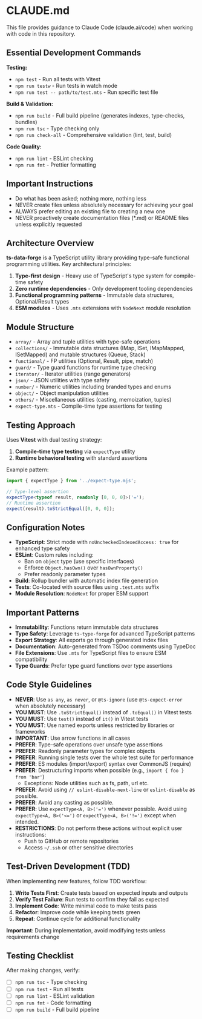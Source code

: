 # CLAUDE.md

This file provides guidance to Claude Code (claude.ai/code) when working with code in this repository.

## Essential Development Commands

**Testing:**

- `npm test` - Run all tests with Vitest
- `npm run testw` - Run tests in watch mode
- `npm run test -- path/to/test.mts` - Run specific test file

**Build & Validation:**

- `npm run build` - Full build pipeline (generates indexes, type-checks, bundles)
- `npm run tsc` - Type checking only
- `npm run check-all` - Comprehensive validation (lint, test, build)

**Code Quality:**

- `npm run lint` - ESLint checking
- `npm run fmt` - Prettier formatting

## Important Instructions

- Do what has been asked; nothing more, nothing less
- NEVER create files unless absolutely necessary for achieving your goal
- ALWAYS prefer editing an existing file to creating a new one
- NEVER proactively create documentation files (\*.md) or README files unless explicitly requested

## Architecture Overview

**ts-data-forge** is a TypeScript utility library providing type-safe functional programming utilities. Key architectural principles:

1. **Type-first design** - Heavy use of TypeScript's type system for compile-time safety
2. **Zero runtime dependencies** - Only development tooling dependencies
3. **Functional programming patterns** - Immutable data structures, Optional/Result types
4. **ESM modules** - Uses `.mts` extensions with `NodeNext` module resolution

## Module Structure

- `array/` - Array and tuple utilities with type-safe operations
- `collections/` - Immutable data structures (IMap, ISet, IMapMapped, ISetMapped) and mutable structures (Queue, Stack)
- `functional/` - FP utilities (Optional, Result, pipe, match)
- `guard/` - Type guard functions for runtime type checking
- `iterator/` - Iterator utilities (range generators)
- `json/` - JSON utilities with type safety
- `number/` - Numeric utilities including branded types and enums
- `object/` - Object manipulation utilities
- `others/` - Miscellaneous utilities (casting, memoization, tuples)
- `expect-type.mts` - Compile-time type assertions for testing

## Testing Approach

Uses **Vitest** with dual testing strategy:

1. **Compile-time type testing** via `expectType` utility
2. **Runtime behavioral testing** with standard assertions

Example pattern:

```typescript
import { expectType } from '../expect-type.mjs';

// Type-level assertion
expectType<typeof result, readonly [0, 0, 0]>('=');
// Runtime assertion
expect(result).toStrictEqual([0, 0, 0]);
```

## Configuration Notes

- **TypeScript**: Strict mode with `noUncheckedIndexedAccess: true` for enhanced type safety
- **ESLint**: Custom rules including:
    - Ban on `object` type (use specific interfaces)
    - Enforce `Object.hasOwn()` over `hasOwnProperty()`
    - Prefer readonly parameter types
- **Build**: Rollup bundler with automatic index file generation
- **Tests**: Co-located with source files using `.test.mts` suffix
- **Module Resolution**: `NodeNext` for proper ESM support

## Important Patterns

- **Immutability**: Functions return immutable data structures
- **Type Safety**: Leverage `ts-type-forge` for advanced TypeScript patterns
- **Export Strategy**: All exports go through generated index files
- **Documentation**: Auto-generated from TSDoc comments using TypeDoc
- **File Extensions**: Use `.mts` for TypeScript files to ensure ESM compatibility
- **Type Guards**: Prefer type guard functions over type assertions

## Code Style Guidelines

- **NEVER**: Use `as any`, `as never`, or `@ts-ignore` (use `@ts-expect-error` when absolutely necessary)
- **YOU MUST**: Use `.toStrictEqual()` instead of `.toEqual()` in Vitest tests
- **YOU MUST**: Use `test()` instead of `it()` in Vitest tests
- **YOU MUST**: Use named exports unless restricted by libraries or frameworks
- **IMPORTANT**: Use arrow functions in all cases
- **PREFER**: Type-safe operations over unsafe type assertions
- **PREFER**: Readonly parameter types for complex objects
- **PREFER**: Running single tests over the whole test suite for performance
- **PREFER**: ES modules (import/export) syntax over CommonJS (require)
- **PREFER**: Destructuring imports when possible (e.g., `import { foo } from 'bar'`)
    - Exceptions: Node utilities such as fs, path, url etc.
- **PREFER**: Avoid using `// eslint-disable-next-line` or `eslint-disable` as possible.
- **PREFER**: Avoid any casting as possible.
- **PREFER**: Use `expectType<A, B>('=')` whenever possible. Avoid using `expectType<A, B>('<=')` or `expectType<A, B>('!=')` except when intended.
- **RESTRICTIONS**: Do not perform these actions without explicit user instructions:
    - Push to GitHub or remote repositories
    - Access `~/.ssh` or other sensitive directories

## Test-Driven Development (TDD)

When implementing new features, follow TDD workflow:

1. **Write Tests First**: Create tests based on expected inputs and outputs
2. **Verify Test Failure**: Run tests to confirm they fail as expected
3. **Implement Code**: Write minimal code to make tests pass
4. **Refactor**: Improve code while keeping tests green
5. **Repeat**: Continue cycle for additional functionality

**Important**: During implementation, avoid modifying tests unless requirements change

## Testing Checklist

After making changes, verify:

- [ ] `npm run tsc` - Type checking
- [ ] `npm run test` - Run all tests
- [ ] `npm run lint` - ESLint validation
- [ ] `npm run fmt` - Code formatting
- [ ] `npm run build` - Full build pipeline
